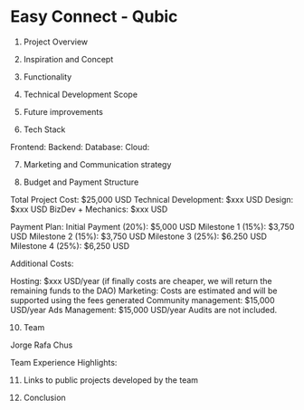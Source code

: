 # Easy Connect - Qubic

1. Project Overview


2. Inspiration and Concept


3. Functionality


4. Technical Development Scope



5. Future improvements


6. Tech Stack

Frontend:
Backend:
Database:
Cloud:

7. Marketing and Communication strategy


9. Budget and Payment Structure

Total Project Cost: $25,000 USD
Technical Development: $xxx USD
Design: $xxx USD
BizDev + Mechanics: $xxx USD

Payment Plan:
Initial Payment (20%): $5,000 USD
Milestone 1 (15%): $3,750 USD
Milestone 2 (15%): $3,750 USD
Milestone 3 (25%): $6.250 USD
Milestone 4 (25%): $6,250 USD

Additional Costs:

Hosting: $xxx USD/year (if finally costs are cheaper, we will return the remaining funds to the DAO)
Marketing: Costs are estimated and will be supported using the fees generated
Community management: $15,000 USD/year
Ads Management: $15,000 USD/year
Audits are not included.

10. Team

Jorge
Rafa
Chus

Team Experience Highlights:


11. Links to public projects developed by the team

12. Conclusion

